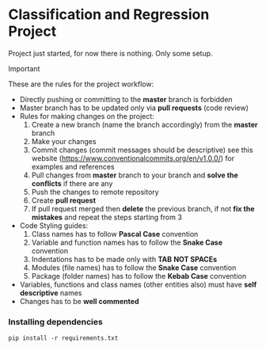 # Classification and Regression Project

Project just started, for now there is nothing. Only some setup.

> [!IMPORTANT]
> These are the rules for the project workflow:

- Directly pushing or committing to the **master** branch is forbidden
- Master branch has to be updated only via **pull requests** (code review)
- Rules for making changes on the project:
  1.  Create a new branch (name the branch accordingly) from the **master** branch
  2.  Make your changes
  3.  Commit changes (commit messages should be descriptive) see this website (https://www.conventionalcommits.org/en/v1.0.0/) for examples and references
  4.  Pull changes from **master** branch to your branch and **solve the conflicts** if there are any
  5.  Push the changes to remote repository
  6.  Create **pull request**
  7.  If pull request merged then **delete** the previous branch, if not **fix the mistakes** and repeat the steps starting from 3
- Code Styling guides:
  1.  Class names has to follow **Pascal Case** convention
  2.  Variable and function names has to follow the **Snake Case** convention
  3.  Indentations has to be made only with **TAB** **NOT SPACEs**
  4.  Modules (file names) has to follow the **Snake Case** convention
  5.  Package (folder names) has to follow the **Kebab Case** convention
- Variables, functions and class names (other entities also) must have **self descriptive** names
- Changes has to be **well commented**

### Installing dependencies

`pip install -r requirements.txt`
